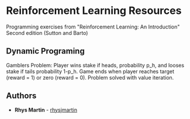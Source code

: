 # Reinforcement Learning Resources

Programming exercises from "Reinforcement Learning: An Introduction" Second edition (Sutton and Barto)

## Dynamic Programing

Gamblers Problem: Player wins stake if heads, probability p_h, and looses stake if tails probability 1-p_h. Game ends when player reaches target (reward = 1) or zero (reward = 0). Problem solved with value iteration.

## Authors

* **Rhys Martin** - [rhysjmartin](https://github.com/rhysjmartin)
